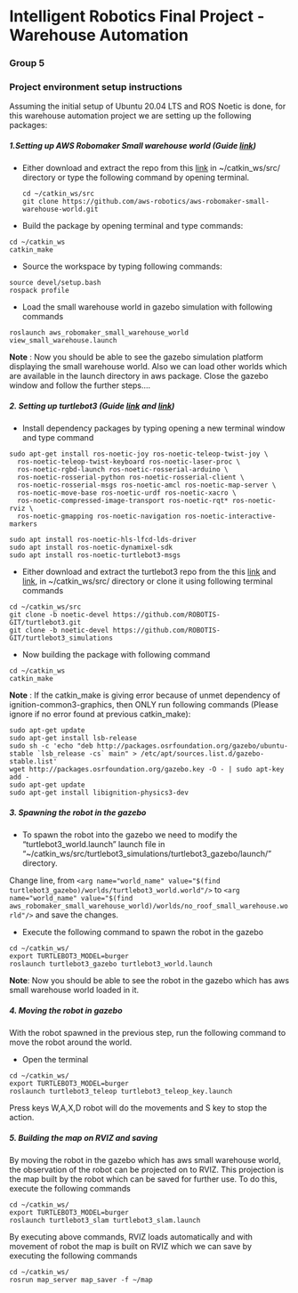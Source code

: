 # Intelligent Robotics Final Project - Warehouse Automation
### Group 5

### Project environment setup instructions 

Assuming the initial setup of Ubuntu 20.04 LTS and ROS Noetic is done, for this warehouse automation project we are setting up the following packages:

##### 1.Setting up AWS Robomaker Small warehouse world (Guide [link](https://www.youtube.com/watch?v=o5Nu2VuYZqA)) 
- Either download and extract the repo from this [link](https://github.com/aws-robotics/aws-robomaker-small-warehouse-world) in ~/catkin_ws/src/ directory or type the following command by opening terminal.
  ```
  cd ~/catkin_ws/src
  git clone https://github.com/aws-robotics/aws-robomaker-small-warehouse-world.git 
  ```
- Build the package by opening terminal and type commands: 
```
cd ~/catkin_ws
catkin_make
```
- Source the workspace by typing following commands:
```
source devel/setup.bash
rospack profile
```
- Load the small warehouse world in gazebo simulation with following commands
```
roslaunch aws_robomaker_small_warehouse_world view_small_warehouse.launch
```
	
**Note** : Now you should be able to see the gazebo simulation platform displaying the small warehouse world. Also we can load other worlds which are available in the launch directory in aws package.
Close the gazebo window and follow the further steps….

##### 2. Setting up turtlebot3 (Guide [link](https://www.youtube.com/watch?v=ji2kQXgCjeM&list=PLRG6WP3c31_XI3wlvHlx2Mp8BYqgqDURU&index=2) and [link](https://emanual.robotis.com/docs/en/platform/turtlebot3/quick-start/))
- Install dependency packages by typing opening a new terminal window and type command
```
sudo apt-get install ros-noetic-joy ros-noetic-teleop-twist-joy \
  ros-noetic-teleop-twist-keyboard ros-noetic-laser-proc \
  ros-noetic-rgbd-launch ros-noetic-rosserial-arduino \
  ros-noetic-rosserial-python ros-noetic-rosserial-client \
  ros-noetic-rosserial-msgs ros-noetic-amcl ros-noetic-map-server \
  ros-noetic-move-base ros-noetic-urdf ros-noetic-xacro \
  ros-noetic-compressed-image-transport ros-noetic-rqt* ros-noetic-rviz \
  ros-noetic-gmapping ros-noetic-navigation ros-noetic-interactive-markers
```
```
sudo apt install ros-noetic-hls-lfcd-lds-driver
sudo apt install ros-noetic-dynamixel-sdk
sudo apt install ros-noetic-turtlebot3-msgs
```
- Either download and extract the turtlebot3 repo from the this [link](https://github.com/ROBOTIS-GIT/turtlebot3) and [link](https://github.com/ROBOTIS-GIT/turtlebot3_simulations), in ~/catkin_ws/src/ directory or clone it using following terminal commands
```
cd ~/catkin_ws/src 
git clone -b noetic-devel https://github.com/ROBOTIS-GIT/turtlebot3.git
git clone -b noetic-devel https://github.com/ROBOTIS-GIT/turtlebot3_simulations
```
- Now building the package with following command
```
cd ~/catkin_ws
catkin_make
```

**Note** : If the catkin_make is giving error because of unmet dependency of ignition-common3-graphics, then ONLY run following commands (Please ignore if no error found at previous catkin_make):
```
sudo apt-get update
sudo apt-get install lsb-release
sudo sh -c 'echo "deb http://packages.osrfoundation.org/gazebo/ubuntu-stable `lsb_release -cs` main" > /etc/apt/sources.list.d/gazebo-stable.list'
wget http://packages.osrfoundation.org/gazebo.key -O - | sudo apt-key add -
sudo apt-get update
sudo apt-get install libignition-physics3-dev
```

##### 3. Spawning the robot in the gazebo 
- To spawn the robot into the gazebo we need to modify the “turtlebot3_world.launch” launch file in  “~/catkin_ws/src/turtlebot3_simulations/turtlebot3_gazebo/launch/” directory.

Change line, from ```<arg name="world_name" value="$(find turtlebot3_gazebo)/worlds/turtlebot3_world.world"/>``` to ```<arg name="world_name" value="$(find aws_robomaker_small_warehouse_world)/worlds/no_roof_small_warehouse.world"/>```  and save the changes.
- Execute the following command to spawn the robot in the gazebo
```
cd ~/catkin_ws/
export TURTLEBOT3_MODEL=burger
roslaunch turtlebot3_gazebo turtlebot3_world.launch
```

**Note**: Now you should be able to see the robot in the gazebo which has aws small warehouse world loaded in it. 

##### 4. Moving the robot in gazebo
With the robot spawned in the previous step, run the following command to move the robot around the world.
- Open the terminal
```
cd ~/catkin_ws/
export TURTLEBOT3_MODEL=burger
roslaunch turtlebot3_teleop turtlebot3_teleop_key.launch
```
Press keys W,A,X,D robot will do the movements and S key to stop the action.


##### 5. Building the map on RVIZ and saving
By moving the robot in the gazebo which has aws small warehouse world, the observation of the robot can be projected on to RVIZ. This projection is the map built by the robot which can be saved for further use.  To do this, execute the following commands 
```
cd ~/catkin_ws/
export TURTLEBOT3_MODEL=burger
roslaunch turtlebot3_slam turtlebot3_slam.launch
```
By executing above commands, RVIZ loads automatically and with movement of robot the map is built on RVIZ which we can save by executing the following commands
```
cd ~/catkin_ws/
rosrun map_server map_saver -f ~/map
```


	










